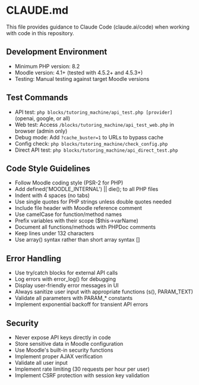 # CLAUDE.md

This file provides guidance to Claude Code (claude.ai/code) when working with code in this repository.

## Development Environment
- Minimum PHP version: 8.2
- Moodle version: 4.1+ (tested with 4.5.2+ and 4.5.3+)
- Testing: Manual testing against target Moodle versions

## Test Commands
- API test: `php blocks/tutoring_machine/api_test.php [provider]` (openai, google, or all)
- Web test: Access `/blocks/tutoring_machine/api_test_web.php` in browser (admin only)
- Debug mode: Add `?cache_buster=1` to URLs to bypass cache
- Config check: `php blocks/tutoring_machine/check_config.php`
- Direct API test: `php blocks/tutoring_machine/api_direct_test.php`

## Code Style Guidelines
- Follow Moodle coding style (PSR-2 for PHP)
- Add defined('MOODLE_INTERNAL') || die(); to all PHP files
- Indent with 4 spaces (no tabs)
- Use single quotes for PHP strings unless double quotes needed
- Include file header with Moodle reference comment
- Use camelCase for function/method names
- Prefix variables with their scope ($this->varName)
- Document all functions/methods with PHPDoc comments
- Keep lines under 132 characters
- Use array() syntax rather than short array syntax []

## Error Handling
- Use try/catch blocks for external API calls
- Log errors with error_log() for debugging
- Display user-friendly error messages in UI
- Always sanitize user input with appropriate functions (s(), PARAM_TEXT)
- Validate all parameters with PARAM_* constants
- Implement exponential backoff for transient API errors

## Security
- Never expose API keys directly in code
- Store sensitive data in Moodle configuration
- Use Moodle's built-in security functions
- Implement proper AJAX verification
- Validate all user input
- Implement rate limiting (30 requests per hour per user)
- Implement CSRF protection with session key validation